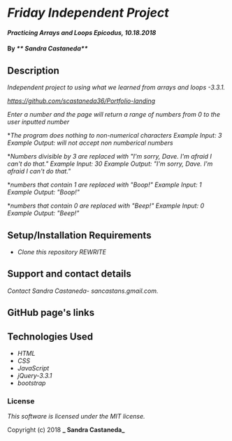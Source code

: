 # _Friday Independent Project_

#### _Practicing Arrays and Loops Epicodus, 10.18.2018_

#### By _** Sandra Castaneda**_

## Description

_Independent project to using what we learned from arrays and loops -3.3.1._

_https://github.com/scastaneda36/Portfolio-landing_

_Enter a number and the page will return a range of numbers from 0 to the user inputted number_

*_The program does nothing to non-numerical characters_
_Example Input: 3_
_Example Output: will not accept non numberical numbers_

*_Numbers divisible by 3 are replaced with "I'm sorry, Dave. I'm afraid I can't do that."_
_Example Input: 30_
_Example Output: "I'm sorry, Dave. I'm afraid I can't do that."_

*_numbers that contain 1 are replaced with "Boop!"_
_Example Input: 1_
_Example Output: "Boop!"_

*_numbers that contain 0 are replaced with "Beep!"_
_Example Input: 0_
_Example Output: "Beep!"_

## Setup/Installation Requirements

* _Clone this repository_
_REWRITE_

## Support and contact details

_Contact  Sandra Castaneda- sancastans.gmail.com._

## GitHub page's links

## Technologies Used

* _HTML_
* _CSS_
* _JavaScript_
* _jQuery-3.3.1_
* _bootstrap_
### License

*This software is licensed under the MIT license.*

Copyright (c) 2018 **_ Sandra Castaneda_**
